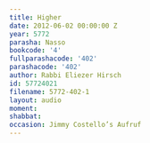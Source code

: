 ```yaml
---
title: Higher
date: 2012-06-02 00:00:00 Z
year: 5772
parasha: Nasso
bookcode: '4'
fullparashacode: '402'
parashacode: '402'
author: Rabbi Eliezer Hirsch
id: 57724021
filename: 5772-402-1
layout: audio
moment: 
shabbat: 
occasion: Jimmy Costello’s Aufruf
---
```


